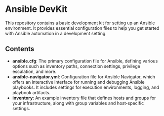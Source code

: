 # Ansible DevKit

This repository contains a basic development kit for setting up an Ansible environment. It provides essential configuration files to help you get started with Ansible automation in a development setting.

## Contents

- **ansible.cfg**: The primary configuration file for Ansible, defining various options such as inventory paths, connection settings, privilege escalation, and more.
- **ansible-navigator.yml**: Configuration file for Ansible Navigator, which offers an interactive interface for running and debugging Ansible playbooks. It includes settings for execution environments, logging, and playbook artifacts.
- **inventory**: An example inventory file that defines hosts and groups for your infrastructure, along with group variables and host-specific settings.

